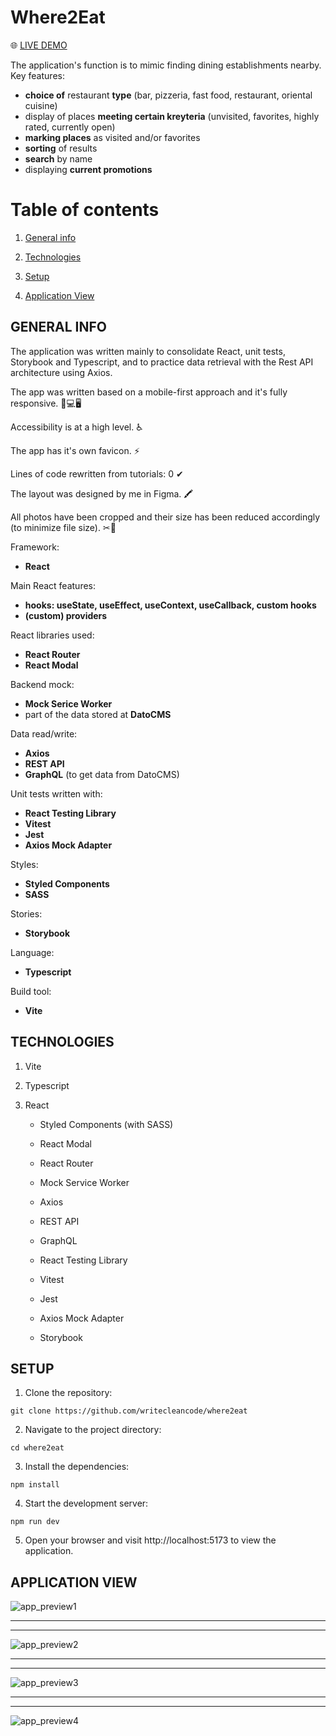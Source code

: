 # Where2Eat

🌐 [LIVE DEMO](https://writecleancode.github.io/where2eat/)



The application's function is to mimic finding dining establishments nearby. Key features:
- **choice of** restaurant **type** (bar, pizzeria, fast food, restaurant, oriental cuisine)
- display of places **meeting certain kreyteria** (unvisited, favorites, highly rated, currently open)
- **marking places** as visited and/or favorites
- **sorting** of results
- **search** by name
- displaying **current promotions**


# Table of contents

1. [General info](#general-info)

2. [Technologies](#technologies)

3. [Setup](#setup)

4. [Application View](application-view)



## GENERAL INFO

The application was written mainly to consolidate React, unit tests, Storybook and Typescript, and to practice data retrieval with the Rest API architecture using Axios.

The app was written based on a mobile-first approach and it's fully responsive. 📱💻🖥

Accessibility is at a high level. ♿

The app has it's own favicon. ⚡

Lines of code rewritten from tutorials: 0 ✔

The layout was designed by me in Figma. 🖍

All photos have been cropped and their size has been reduced accordingly (to minimize file size). ✂📐

Framework:
- **React**

Main React features:
- **hooks: useState, useEffect, useContext, useCallback, custom hooks**
- **(custom) providers**

React libraries used:
- **React Router**
- **React Modal**

Backend mock:
- **Mock Serice Worker**
- part of the data stored at **DatoCMS**

Data read/write:
- **Axios**
- **REST API**
- **GraphQL** (to get data from DatoCMS)

Unit tests written with:
- **React Testing Library**
- **Vitest**
- **Jest**
- **Axios Mock Adapter**

Styles:
- **Styled Components**
- **SASS**

Stories:
- **Storybook**

Language:
- **Typescript**

Build tool:
- **Vite**



## TECHNOLOGIES

1. Vite

2. Typescript

3. React

    - Styled Components (with SASS)

    - React Modal

    - React Router

    - Mock Service Worker

    - Axios

    - REST API

    - GraphQL

    - React Testing Library

    - Vitest

    - Jest

    - Axios Mock Adapter

    - Storybook



## SETUP

1. Clone the repository:

```
git clone https://github.com/writecleancode/where2eat
```

2. Navigate to the project directory:

```
cd where2eat
```

3. Install the dependencies:

```
npm install
```

4. Start the development server:

```
npm run dev
```

5. Open your browser and visit http://localhost:5173 to view the application.



## APPLICATION VIEW

![app_preview1](https://github.com/writecleancode/where2eat/assets/143826285/12dc356c-063f-408f-b77b-a4979182588d)
***
***
![app_preview2](https://github.com/writecleancode/where2eat/assets/143826285/d3bbcb0d-aae1-423a-b604-80ca03e7fb8d)
***
***
![app_preview3](https://github.com/writecleancode/where2eat/assets/143826285/bee245e0-1c10-4fb4-b533-b844c94ddc89)
***
***
![app_preview4](https://github.com/writecleancode/where2eat/assets/143826285/e5a577db-36dc-4dd8-95bc-8ce1df8c8d32)